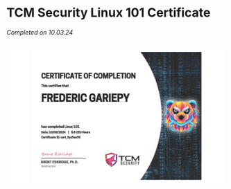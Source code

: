 # TCM Security Linux 101 Certificate
###### Completed on 10.03.24
![Image](https://github.com/FredericGariepy/TCM_SEC_Notebook/blob/main/Linux%20101/certificate/1710095252571-c46c042d-789b-4a40-8097-944175e11082_1.jpg)
